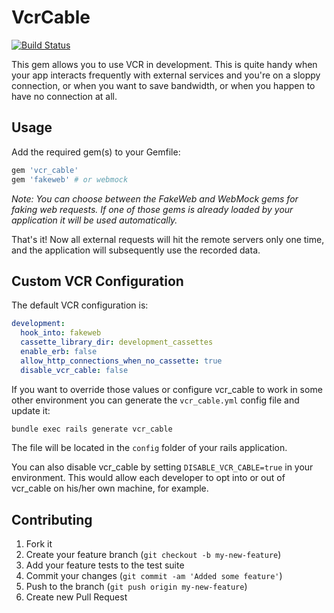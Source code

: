 # VcrCable

[![Build Status](https://secure.travis-ci.org/spaghetticode/vcr_cable.png)](http://travis-ci.org/spaghetticode/vcr_cable)

This gem allows you to use VCR in development. This is quite handy when your app
interacts frequently with external services and you're on a sloppy connection,
or when you want to save bandwidth, or when you happen to have no connection
at all.


## Usage

Add the required gem(s) to your Gemfile:

```ruby
gem 'vcr_cable'
gem 'fakeweb' # or webmock
```

*Note: You can choose between the FakeWeb and WebMock gems for faking web requests. If one of those gems is already loaded by your application it will be used automatically.*

That's it! Now all external requests will hit the remote servers only one time, and the application will subsequently use the recorded data.

## Custom VCR Configuration

The default VCR configuration is:

```yaml
development:
  hook_into: fakeweb
  cassette_library_dir: development_cassettes
  enable_erb: false
  allow_http_connections_when_no_cassette: true
  disable_vcr_cable: false
```

If you want to override those values or configure vcr_cable to work in some
other environment you can generate the `vcr_cable.yml` config file and update it:

```bash
bundle exec rails generate vcr_cable
```

The file will be located in the ```config``` folder of your rails application.

You can also disable vcr_cable by setting `DISABLE_VCR_CABLE=true` in your environment. This would allow each developer to opt into or out of vcr_cable on his/her own machine, for example.

## Contributing

1. Fork it
2. Create your feature branch (`git checkout -b my-new-feature`)
3. Add your feature tests to the test suite
4. Commit your changes (`git commit -am 'Added some feature'`)
5. Push to the branch (`git push origin my-new-feature`)
6. Create new Pull Request
